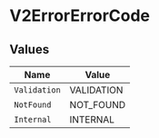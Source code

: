 # V2ErrorErrorCode


## Values

| Name         | Value        |
| ------------ | ------------ |
| `Validation` | VALIDATION   |
| `NotFound`   | NOT_FOUND    |
| `Internal`   | INTERNAL     |